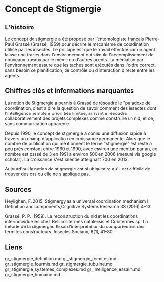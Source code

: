 
# Concept de Stigmergie

## L'histoire

Le concept de stigmergie a été proposé par l'entomologiste français Pierre-Paul Grassé (Grassé, 1959) pour décrire le mécanisme de coordination utilisé par les insectes. Le principe est que le travail effectué par un agent laisse une traces dans l'environnement qui stimule l'accomplissement de nouveaux travaux par le même ou d'autres agents. La médiation par l'environnement assure que les taches sont exécutés dans l'ordre correct, sans besoin de planification, de contrôle ou d'interaction directe entre les agents.

## Chiffres clés et informations marquantes

La notion de Stigmergie a permis à Grassé de résoudre le "paradoxe de coordination, c'est à dire la question de savoir comment des insectes dont l'intelligence semble a priori très limitée, arrivent à résoudre collaborativement des projets complexes comme construire un nid, et ce, sans communication apparente.

Depuis 1990, le concept de stigmergie a connu une diffusion rapide à travers un champ d'application en croissance permanente. Alors que le nombre de publication qui mentionnent le terme "stigmergie" est resté a peu près constant entre 1960 et 1990, avec environ une mention par an, ce nombre est passé de 3 en 1991 à environ 500 en 2006 (mesuré via google scholar). La croissance s'est ralentie atteignant 700 en 2013.

Aujourd'hui la notion de stigmergie est si ubiquitaire qu'il est difficile de trouver des cas ou elle ne s'applique pas.

## Sources

Heylighen, F. 2015. Stigmergy as a universal coordination mechanism I: Definition and components,Cognitive Systems Research 38 (2016) 4–13.
 
Grassé, P. P. (1959). La reconstruction du nid et les coordinations
interindividuelles chez Bellicositermes natalensis et Cubitermes sp. La théorie de la stigmergie: Essai d’interprétation du comportement des termites constructeurs. Insectes Sociaux, 6(1), 41–80.

## Liens

gr_stigmergie_definition.md
gr_stigmergie_termites.md
gr_stigmergie_fourmis.md
gr_stigmergie_tubuline.md
gr_stigmergie_systemes_complexes.md
gr_intelligence_essaim.md
gr_stigmergie_humaine.md
